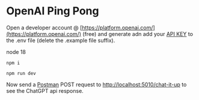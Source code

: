 # OpenAI Ping Pong

Open a developer account @ [https://platform.openai.com/](https://platform.openai.com/) (free) and generate adn add your [API KEY](https://platform.openai.com/api-keys) to the .env file (delete the .example file suffix).

node 18

`npm i`

`npm run dev`

Now send a [Postman](https://www.postman.com/) POST request to [http://localhost:5010/chat-it-up](http://localhost:5010/chat-it-up) to see the ChatGPT api response.
